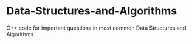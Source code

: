 # Data-Structures-and-Algorithms
C++ code for important questions in most common Data Structures and Algorithms.
